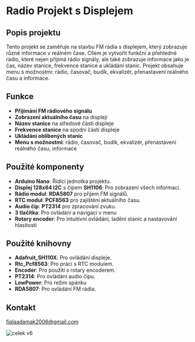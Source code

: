 # Radio Projekt s Displejem

## Popis projektu
Tento projekt se zaměřuje na stavbu FM rádia s displejem, který zobrazuje různé informace v reálném čase. Cílem je vytvořit funkční a přehledné rádio, které nejen přijímá rádio signály, ale také zobrazuje informace jako je čas, název stanice, frekvence stanice a ukládání stanic. Projekt obsahuje menu s možnostmi: rádio, časovač, budík, ekvalizér, přenastavení reálného času a informace.

## Funkce
- **Přijímání FM rádiového signálu**
- **Zobrazení aktuálního času** na displeji
- **Název stanice** na středové části displeje
- **Frekvence stanice** na spodní části displeje
- **Ukládání oblíbených stanic**
- **Menu s možnostmi**: rádio, časovač, budík, ekvalizér, přenastavení reálného času, informace

## Použité komponenty
- **Arduino Nano**: Řídící jednotka projektu.
- **Displej 128x64 I2C** s čipem **SH1106**: Pro zobrazení všech informací.
- **Rádio modul**: **RDA5807** pro příjem FM signálů.
- **RTC modul**: **PCF8563** pro zajištění aktuálního času.
- **Audio čip**: **PT2314** pro zpracování zvuku.
- **3 tlačítka**: Pro ovládání a navigaci v menu
- **Rotary encoder**: Pro intuitivní ovládání, ladění stanic a nastavování hlasitosti

## Použité knihovny
- **Adafruit_SH110X**: Pro ovládání displeje.
- **Rtc_Pcf8563**: Pro práci s RTC modulem.
- **Encoder**: Pro použití s rotary encoderem.
- **PT2314**: Pro ovládání audio čipu.
- **LowPower**: Pro režim spánku
- **RDA5807**: Pro ovládání FM rádia.

## Kontakt
fialaadamak2006@gmail.com

![celek v6](https://github.com/user-attachments/assets/b35fa04c-9619-4d42-a303-4d095582e08e)

